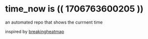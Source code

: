 # time_now is (( 1706763600205 ))

an automated repo that shows the currnent time

inspired by [breakingheatmap](https://github.com/breakingheatmap/breakingheatmap)